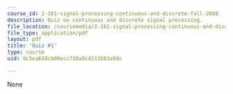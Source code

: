 ```yaml
---
course_id: 2-161-signal-processing-continuous-and-discrete-fall-2008
description: Quiz on continuous and discrete signal processing.
file_location: /coursemedia/2-161-signal-processing-continuous-and-discrete-fall-2008/9c5ea628cb00ecc710a8c4211663a94c_quiz1.pdf
file_type: application/pdf
layout: pdf
title: 'Quiz #1'
type: course
uid: 9c5ea628cb00ecc710a8c4211663a94c

---
```

None